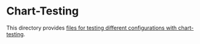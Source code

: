 # Chart-Testing

This directory provides [files for testing different configurations with chart-testing](https://github.com/helm/charts/blob/master/test/README.md#providing-custom-test-values).
